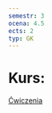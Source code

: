 ```yaml
---
semestr: 3
ocena: 4.5
ects: 2
typ: GK
---
```


# Kurs:
[Ćwiczenia](/Notatki/Semestr%203/Język%20angielski%20-%20C1.1/Ćwiczenia/Ćwiczenia.md)